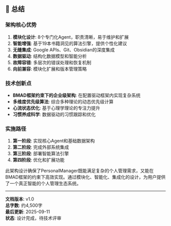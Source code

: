 ## 📝 总结

### 架构核心优势

1. **模块化设计**: 8个专门化Agent，职责清晰，易于维护和扩展
2. **智能增强**: 基于19本书籍洞见的算法引擎，提供个性化建议
3. **无缝集成**: Google APIs、Git、Obsidian的深度集成
4. **数据驱动**: 结构化数据模型和智能分析
5. **故障容错**: 多层次的错误处理和恢复机制
6. **向前兼容**: 模块化扩展和版本管理策略

### 技术创新点

- **BMAD框架约束下的企业级架构**: 在配置驱动框架内实现复杂系统
- **多维度优先级算法**: 综合多种理论的动态优先级计算
- **心流状态优化**: 基于心理学理论的专注力提升
- **习惯养成科学**: 数据驱动的习惯跟踪和优化

### 实施路径

1. **第一阶段**: 实现核心Agent和基础数据架构
2. **第二阶段**: 完成外部系统集成
3. **第三阶段**: 部署智能算法引擎
4. **第四阶段**: 优化和扩展功能

此架构设计确保了PersonalManager既能满足复杂的个人管理需求，又能在BMAD框架的约束下高效实现。通过模块化、智能化、集成化的设计，为用户提供了一个真正智能的个人管理生态系统。

---

**文档版本**: v1.0  
**总字数**: 约4,500字  
**最后更新**: 2025-09-11  
**状态**: 设计完成，待技术评审